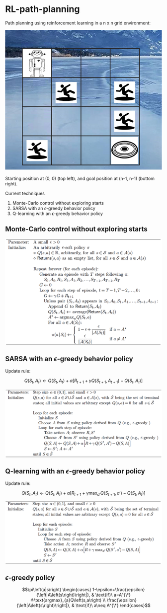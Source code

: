# RL-path-planning

Path planning using reinforcement learning in a n x n grid environment:

![alt text](img/Maze.png?raw=true)

Starting position at (0, 0) (top left), and goal position at (n-1, n-1) (bottom right).

Current techniques
1. Monte-Carlo control without exploring starts
2. SARSA with an $\epsilon$-greedy behavior policy
3. Q-learning with an $\epsilon$-greedy behavior policy

## Monte-Carlo control without exploring starts
![alt text](img/Monte_carlo_without_es_pseudocode.png?raw=true)

## SARSA with an $\epsilon$-greedy behavior policy

Update rule:

$$Q\left(S_t,A_t\right)← Q\left(S_t,A_t\right)+\alpha\left[R_{t+1}+\gamma Q\left(S_{t+1}, A_{t+1}\right)-Q\left(S_t,A_t\right)\right]$$

![alt text](img/Sarsa_pseudocode.png?raw=true)

## Q-learning with an $\epsilon$-greedy behavior policy

Update rule:

$$Q\left(S_t,A_t\right)← Q\left(S_t,A_t\right)+\alpha\left[R_{t+1}+\gamma \text{max}_{a'}Q\left(S_{t+1}, a'\right)-Q\left(S_t,A_t\right)\right]$$

![alt text](img/Q_learning_pseudocode.png?raw=true)

## $\epsilon$-greedy policy
$$\pi\left(a|s\right)
\begin{cases}
    1-\epsilon+\frac{\epsilon}{\left|A\left(s\right)\right|}, & \text{if}\ a=A^{\*}≜\text{argmax}_{a}Q\left(s,a\right) \\
    \frac{\epsilon}{\left|A\left(s\right)\right|}, & \text{if}\ a\neq A^{\*}
\end{cases}$$